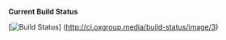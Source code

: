 **Current Build Status**

[![Build Status](http://ci.oxgroup.media/build-status/image/3)]
(http://ci.oxgroup.media/build-status/image/3)
